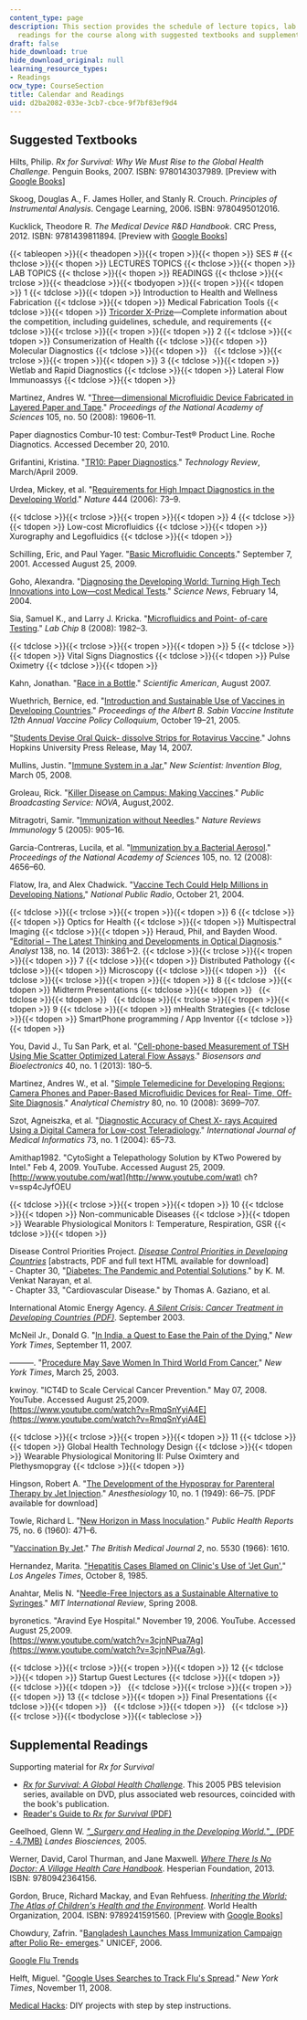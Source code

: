 ```yaml
---
content_type: page
description: This section provides the schedule of lecture topics, lab topics, and
  readings for the course along with suggested textbooks and supplementary readings.
draft: false
hide_download: true
hide_download_original: null
learning_resource_types:
- Readings
ocw_type: CourseSection
title: Calendar and Readings
uid: d2ba2082-033e-3cb7-cbce-9f7bf83ef9d4
---
```

## Suggested Textbooks

Hilts, Philip. *Rx for Survival: Why We Must Rise to the Global Health Challenge*. Penguin Books, 2007. ISBN: 9780143037989. \[Preview with [Google Books](http://books.google.com/books?id=C5q5-8m80LoC&printsec=frontcover)\]

Skoog, Douglas A., F. James Holler, and Stanly R. Crouch. *Principles of Instrumental Analysis*. Cengage Learning, 2006. ISBN: 9780495012016.

Kucklick, Theodore R. *The Medical Device R&D Handbook*. CRC Press, 2012. ISBN: 9781439811894. \[Preview with [Google Books](http://books.google.com/books?id=_zDx7xAM6ccC&printsec=frontcover)\]

{{< tableopen >}}{{< theadopen >}}{{< tropen >}}{{< thopen >}}
SES #
{{< thclose >}}{{< thopen >}}
LECTURES TOPICS
{{< thclose >}}{{< thopen >}}
LAB TOPICS
{{< thclose >}}{{< thopen >}}
READINGS
{{< thclose >}}{{< trclose >}}{{< theadclose >}}{{< tbodyopen >}}{{< tropen >}}{{< tdopen >}}
1
{{< tdclose >}}{{< tdopen >}}
Introduction to Health and Wellness Fabrication
{{< tdclose >}}{{< tdopen >}}
Medical Fabrication Tools
{{< tdclose >}}{{< tdopen >}}
[Tricorder X-Prize](https://www.xprize.org/prizes/tricorder)—Complete information about the competition, including guidelines, schedule, and requirements
{{< tdclose >}}{{< trclose >}}{{< tropen >}}{{< tdopen >}}
2
{{< tdclose >}}{{< tdopen >}}
Consumerization of Health
{{< tdclose >}}{{< tdopen >}}
Molecular Diagnostics
{{< tdclose >}}{{< tdopen >}}
 
{{< tdclose >}}{{< trclose >}}{{< tropen >}}{{< tdopen >}}
3
{{< tdclose >}}{{< tdopen >}}
Wetlab and Rapid Diagnostics
{{< tdclose >}}{{< tdopen >}}
Lateral Flow Immunoassys
{{< tdclose >}}{{< tdopen >}}

Martinez, Andres W. "[Three—dimensional Microfluidic Device Fabricated in Layered Paper and Tape](http://dx.doi.org/10.1073/pnas.0810903105)." *Proceedings of the National Academy of Sciences* 105, no. 50 (2008): 19606–11.

Paper diagnostics Combur-10 test: Combur-Test® Product Line. Roche Diagnotics. Accessed December 20, 2010.

Grifantini, Kristina. "[TR10: Paper Diagnostics](https://www.technologyreview.com/technology/tr10-paper-diagnostics/)." *Technology Review*, March/April 2009.

Urdea, Mickey, et al. "[Requirements for High Impact Diagnostics in the Developing World](http://dx.doi.org/10.1038/nature05448)." *Nature* 444 (2006): 73–9.

{{< tdclose >}}{{< trclose >}}{{< tropen >}}{{< tdopen >}}
4
{{< tdclose >}}{{< tdopen >}}
Low-cost Microfluidics
{{< tdclose >}}{{< tdopen >}}
Xurography and Legofluidics
{{< tdclose >}}{{< tdopen >}}

Schilling, Eric, and Paul Yager. "[Basic Microfluidic Concepts](http://faculty.washington.edu/yagerp/microfluidicstutorial/basicconcepts/basicconcepts.htm)." September 7, 2001. Accessed August 25, 2009.

Goho, Alexandra. "[Diagnosing the Developing World: Turning High Tech Innovations into Low—cost Medical Tests](https://www.sciencenews.org/article/diagnosing-developing-world)." *Science News*, February 14, 2004.

Sia, Samuel K., and Larry J. Kricka. "[Microfluidics and Point- of-care Testing](http://dx.doi.org/10.1039/b817915h)." *Lab Chip* 8 (2008): 1982–3.

{{< tdclose >}}{{< trclose >}}{{< tropen >}}{{< tdopen >}}
5
{{< tdclose >}}{{< tdopen >}}
Vital Signs Diagnostics
{{< tdclose >}}{{< tdopen >}}
Pulse Oximetry
{{< tdclose >}}{{< tdopen >}}

Kahn, Jonathan. "[Race in a Bottle](http://www.scientificamerican.com/article/race-in-a-bottle/)." *Scientific American*, August 2007.

Wuethrich, Bernice, ed. "[Introduction and Sustainable Use of Vaccines in Developing Countries](http://www.gatesfoundation.org/Media-Center/Press-Releases/2005/09/Sabin-Vaccine-Institute-Receives-150000-Grant)." *Proceedings of the Albert B. Sabin Vaccine Institute 12th Annual Vaccine Policy Colloquium*, October 19–21, 2005.

"[Students Devise Oral Quick- dissolve Strips for Rotavirus Vaccine](https://www.eurekalert.org/news-releases/757657#:~:text=The%20innovative%20drug%2Ddelivery%20system,child%20to%20swallow%20the%20vaccine.)." Johns Hopkins University Press Release, May 14, 2007.

Mullins, Justin. "[Immune System in a Jar](http://www.newscientist.com/blog/invention/2008/03/immune-system-in-jar.html)," *New Scientist: Invention Blog*, March 05, 2008.

Groleau, Rick. "[Killer Disease on Campus: Making Vaccines](http://www.pbs.org/wgbh/nova/body/making-vaccines.html)." *Public Broadcasting Service: NOVA*, August,2002.

Mitragotri, Samir. "[Immunization without Needles](http://dx.doi.org/10.1038/nri1728)." *Nature Reviews Immunology* 5 (2005): 905–16.

Garcia-Contreras, Lucila, et al. "[Immunization by a Bacterial Aerosol](http://dx.doi.org/10.1073/pnas.0800043105)." *Proceedings of the National Academy of Sciences* 105, no. 12 (2008): 4656–60.

Flatow, Ira, and Alex Chadwick. "[Vaccine Tech Could Help Millions in Developing Nations](http://www.npr.org/templates/story/story.php?storyId=4120487)," *National Public Radio*, October 21, 2004.

{{< tdclose >}}{{< trclose >}}{{< tropen >}}{{< tdopen >}}
6
{{< tdclose >}}{{< tdopen >}}
Optics for Health
{{< tdclose >}}{{< tdopen >}}
Multispectral Imaging
{{< tdclose >}}{{< tdopen >}}
Heraud, Phil, and Bayden Wood. "[Editorial – The Latest Thinking and Developments in Optical Diagnosis](http://dx.doi.org/10.1039/C3AN90052E)." *Analyst* 138, no. 14 (2013): 3861–2.
{{< tdclose >}}{{< trclose >}}{{< tropen >}}{{< tdopen >}}
7
{{< tdclose >}}{{< tdopen >}}
Distributed Pathology
{{< tdclose >}}{{< tdopen >}}
Microscopy
{{< tdclose >}}{{< tdopen >}}
 
{{< tdclose >}}{{< trclose >}}{{< tropen >}}{{< tdopen >}}
8
{{< tdclose >}}{{< tdopen >}}
Midterm Presentations
{{< tdclose >}}{{< tdopen >}}
 
{{< tdclose >}}{{< tdopen >}}
 
{{< tdclose >}}{{< trclose >}}{{< tropen >}}{{< tdopen >}}
9
{{< tdclose >}}{{< tdopen >}}
mHealth Strategies
{{< tdclose >}}{{< tdopen >}}
SmartPhone programming / App Inventor
{{< tdclose >}}{{< tdopen >}}

You, David J., Tu San Park, et al. "[Cell-phone-based Measurement of TSH Using Mie Scatter Optimized Lateral Flow Assays](http://dx.doi.org/10.1016/j.bios.2012.07.014)." *Biosensors and Bioelectronics* 40, no. 1 (2013): 180–5.

Martinez, Andres W., et al. "[Simple Telemedicine for Developing Regions: Camera Phones and Paper-Based Microfluidic Devices for Real- Time, Off-Site Diagnosis](http://dx.doi.org/10.1021/ac800112r)." *Analytical Chemistry* 80, no. 10 (2008): 3699–707.

Szot, Agneiszka, et al. "[Diagnostic Accuracy of Chest X- rays Acquired Using a Digital Camera for Low-cost Teleradiology](http://dx.doi.org/10.1016/j.ijmedinf.2003.10.002)." *International Journal of Medical Informatics* 73, no. 1 (2004): 65–73.

Amithap1982. "CytoSight a Telepathology Solution by KTwo Powered by Intel." Feb 4, 2009. YouTube. Accessed August 25, 2009. [http://www.youtube.com/wat](http://www.youtube.com/wat) ch?v=ssp4cJyfOEU

{{< tdclose >}}{{< trclose >}}{{< tropen >}}{{< tdopen >}}
10
{{< tdclose >}}{{< tdopen >}}
Non-communicable Diseases
{{< tdclose >}}{{< tdopen >}}
Wearable Physiological Monitors I: Temperature, Respiration, GSR
{{< tdclose >}}{{< tdopen >}}

Disease Control Priorities Project. [*Disease Control Priorities in Developing Countries*](https://www.dcp-3.org/sites/default/files/dcp2/DCPFM.pdf) \[abstracts, PDF and full text HTML available for download\]      
\- Chapter 30, "[Diabetes: The Pandemic and Potential Solutions](https://www.ncbi.nlm.nih.gov/books/NBK11777/)." by K. M. Venkat Narayan, et al.      
\- Chapter 33, "Cardiovascular Disease." by Thomas A. Gaziano, et al.

International Atomic Energy Agency. [*A Silent Crisis: Cancer Treatment in Developing Countries (PDF)*](https://inis.iaea.org/search/search.aspx?orig_q=RN:35024620). September 2003.

McNeil Jr., Donald G. "[In India, a Quest to Ease the Pain of the Dying](http://www.nytimes.com/2007/09/11/health/11pain.html?pagewanted=all&_r=0)," *New York Times*, September 11, 2007.

———. "[Procedure May Save Women In Third World From Cancer](http://www.nytimes.com/2003/03/25/health/procedure-may-save-women-in-third-world-from-cancer.html)," *New York Times*, March 25, 2003.

kwinoy. "ICT4D to Scale Cervical Cancer Prevention." May 07, 2008. YouTube. Accessed August 25,2009.      
[https://www.youtube.com/watch?v=RmqSnYyiA4E](https://www.youtube.com/watch?v=RmqSnYyiA4E)

{{< tdclose >}}{{< trclose >}}{{< tropen >}}{{< tdopen >}}
11
{{< tdclose >}}{{< tdopen >}}
Global Health Technology Design
{{< tdclose >}}{{< tdopen >}}
Wearable Physiological Monitoring II: Pulse Oximtery and Plethysmopgray
{{< tdclose >}}{{< tdopen >}}

Hingson, Robert A. "[The Development of the Hypospray for Parenteral Therapy by Jet Injection](https://pubmed.ncbi.nlm.nih.gov/18123044/)." *Anesthesiology* 10, no. 1 (1949): 66–75. \[PDF available for download\]

Towle, Richard L. "[New Horizon in Mass Inoculation](http://www.jstor.org/stable/4590834)." *Public Health Reports* 75, no. 6 (1960): 471–6.

"[Vaccination By Jet](http://ncbi.nlm.nih.gov/pmc/articles/PMC1944519/)." *The British Medical Journal 2*, no. 5530 (1966): 1610.

Hernandez, Marita. ["Hepatitis Cases Blamed on Clinic's Use of 'Jet Gun'](http://articles.latimes.com/1985-10-08/local/me-15327_1_injection-gun)," *Los Angeles Times*, October 8, 1985.

Anahtar, Melis N. "[Needle-Free Injectors as a Sustainable Alternative to Syringes](http://web.mit.edu/mitir/2008/spring/needle.html)." *MIT International Review*, Spring 2008.

byronetics. "Aravind Eye Hospital." November 19, 2006. YouTube. Accessed August 25,2009.      
[https://www.youtube.com/watch?v=3cjnNPua7Ag](https://www.youtube.com/watch?v=3cjnNPua7Ag).

{{< tdclose >}}{{< trclose >}}{{< tropen >}}{{< tdopen >}}
12
{{< tdclose >}}{{< tdopen >}}
Startup Guest Lectures
{{< tdclose >}}{{< tdopen >}}
 
{{< tdclose >}}{{< tdopen >}}
 
{{< tdclose >}}{{< trclose >}}{{< tropen >}}{{< tdopen >}}
13
{{< tdclose >}}{{< tdopen >}}
Final Presentations
{{< tdclose >}}{{< tdopen >}}
 
{{< tdclose >}}{{< tdopen >}}
 
{{< tdclose >}}{{< trclose >}}{{< tbodyclose >}}{{< tableclose >}}

## Supplemental Readings

Supporting material for *Rx for Survival*

- [*Rx for Survival: A Global Health Challenge*](http://www.pbs.org/wgbh/rxforsurvival/index.html). This 2005 PBS television series, available on DVD, plus associated web resources, coincided with the book's publication.
- [Reader's Guide to *Rx for Survival* (PDF)](http://www-tc.pbs.org/wgbh/rxforsurvival/pdf/Rx_PenguinReadGuide.pdf)

Geelhoed, Glenn W. [*"\_Surgery and Healing in the Developing World.*"\_ (PDF - 4.7MB)](http://www.dartmouth-hitchcock.org/dhmc-internet-upload/file_collection/geelhoed_surgery.pdf) *Landes Biosciences,* 2005.

Werner, David, Carol Thurman, and Jane Maxwell. [*Where There Is No Doctor: A Village Health Care Handbook*](http://store.hesperian.org/HB/prod/B010R.html). Hesperian Foundation, 2013. ISBN: 9780942364156.

Gordon, Bruce, Richard Mackay, and Evan Rehfuess. [*Inheriting the World: The Atlas of Children's Health and the Environment*](http://www.who.int/ceh/publications/atlas/en/). World Health Organization, 2004. ISBN: 9789241591560. \[Preview with [Google Books](http://books.google.com/books?id=Kd38N3odqJMC&printsec=frontcover)\]

Chowdury, Zafrin. "[Bangladesh Launches Mass Immunization Campaign after Polio Re- emerges](http://www.unicef.org/infobycountry/bangladesh_33390.html)." UNICEF, 2006.

[Google Flu Trends](http://www.google.org/flutrends/us/#US)

Helft, Miguel. "[Google Uses Searches to Track Flu's Spread](http://www.nytimes.com/2008/11/12/technology/internet/12flu.html?_r=0)." *New York Times*, November 11, 2008.

[Medical Hacks](http://hackaday.com/category/medical-hacks/): DIY projects with step by step instructions.
